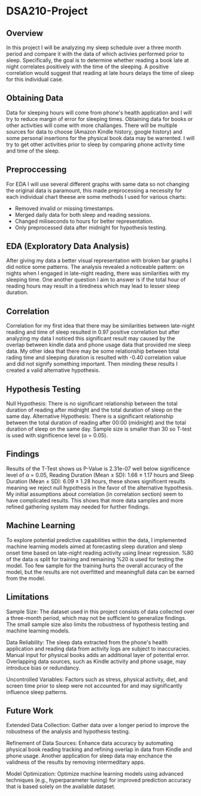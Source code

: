 # DSA210-Project

## Overview

In this project I will be analyzing my sleep schedule over a three month period and compare it with the data of which activies performed prior to sleep. Specifically, the goal is to determine whether reading a book late at night correlates positively with the time of the sleeping. A positive correlation would suggest that reading at late hours delays the time of sleep for this individual case.

## Obtaining Data

Data for sleeping hours will come from phone's health application and I will try to reduce margin of error for sleeping times. Obtaining data for books or other activities will come with more challanges. There will be multiple sources for data to choose (Amazon Kindle history, google history) and some personal insertions for the physical book data may be warrented. I will try to get other activities prior to sleep by comparing phone activity time and time of the sleep.

## Preproccessing

For EDA I will use several different graphs with same data so not changing the original data is paramount, this made preprocessing a necessity for each individual chart theese are some methods I used for various charts:
 - Removed invalid or missing timestamps.
 - Merged daily data for both sleep and reading sessions.
 - Changed miliseconds to hours for better representation.
 - Only preprocessed data after midnight for hypothesis testing.

## EDA (Exploratory Data Analysis)

After giving my data a better visual representation with broken bar graphs I did notice some patterns. The analysis revealed a noticeable pattern: on nights when I engaged in late-night reading, there was similarities with my sleeping time. One another question I aim to answer is if the total hour of reading hours may result in a tiredness which may lead to lesser sleep duration. 

## Correlation

Correlation for my first idea that there may be similarities between late-night reading and time of sleep resulted in 0.97 positive correlation but after analyzing my data I noticed this significant result may caused by the overlap between kindle data and phone usage data that provided me sleep data. My other idea that there may be some relationship between total rading time and sleeping duration is resulted with -0.40 correlation value and did not signify something important.
Then minding these results I created a valid alternative hypothesis.

## Hypothesis Testing 

Null Hypothesis: There is no significant relationship between the total duration of reading after midnight and the total duration of sleep on the same day.
Alternative Hypothesis: There is a significant relationship between the total duration of reading after 00:00 (midnight) and the total duration of sleep on the same day.
Sample size is smaller than 30 so T-test is used with significence level (α = 0.05).

## Findings

Results of the T-Test shows us P-Value is 2.31e-07 well below significence level of α = 0.05, Reading Duration (Mean ± SD): 1.66 ± 1.17 hours and Sleep Duration (Mean ± SD): 6.09 ± 1.28 hours, these shows significent results meaning we reject null hypothesis in the favor of the alternative hypothesis.  My initial assumptions about correlation (in correlation section) seem to have complicated results. This shows that more data samples and more refined gathering system may needed for further findings.  

## Machine Learning

To explore potential predictive capabilities within the data, I implemented machine learning models aimed at forecasting sleep duration and sleep onset time based on late-night reading activity using linear regression. %80 of the data ıs split for training and remaining %20 is used for testing the model. Too few sample for the training hurts the overall accuracy of the model, but the results are not overfitted and meaningfull data can be earned from the model.

## Limitations

Sample Size: The dataset used in this project consists of data collected over a three-month period, which may not be sufficient to generalize findings. The small sample size also limits the robustness of hypothesis testing and machine learning models.

Data Reliability: The sleep data extracted from the phone's health application and reading data from activity logs are subject to inaccuracies. Manual input for physical books adds an additional layer of potential error.
Overlapping data sources, such as Kindle activity and phone usage, may introduce bias or redundancy.

Uncontrolled Variables: Factors such as stress, physical activity, diet, and screen time prior to sleep were not accounted for and may significantly influence sleep patterns.

## Future Work

Extended Data Collection: Gather data over a longer period to improve the robustness of the analysis and hypothesis testing.

Refinement of Data Sources: Enhance data accuracy by automating physical book reading tracking and refining overlap in data from Kindle and phone usage. Another application for sleep data may enchance the validness of the results by removing intermeditary apps.

Model Optimization: Optimize machine learning models using advanced techniques (e.g., hyperparameter tuning) for improved prediction accuracy that is based solely on the available dataset.








